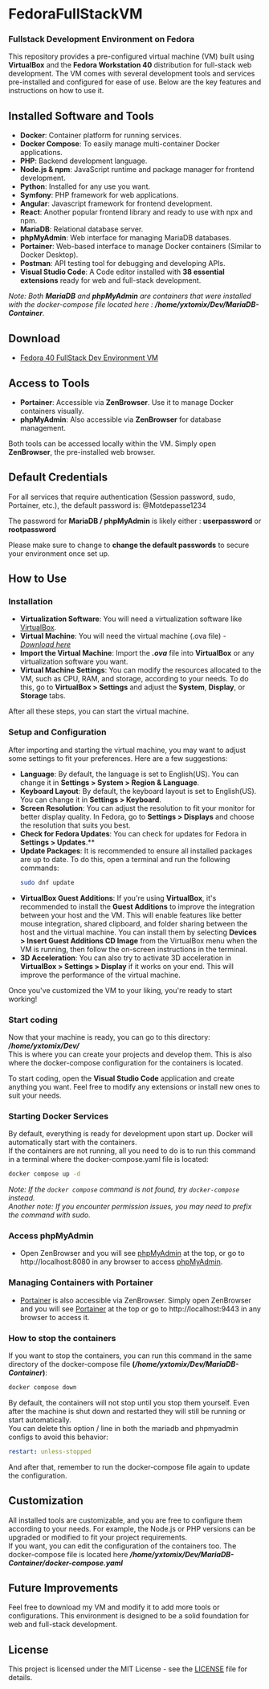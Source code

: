 # FedoraFullStackVM

### Fullstack Development Environment on Fedora

This repository provides a pre-configured virtual machine (VM) built using **VirtualBox** and the **Fedora Workstation 40** distribution for full-stack web development. The VM comes with several development tools and services pre-installed and configured for ease of use. Below are the key features and instructions on how to use it.

## Installed Software and Tools

- **Docker**: Container platform for running services.
- **Docker Compose**: To easily manage multi-container Docker applications.
- **PHP**: Backend development language.
- **Node.js & npm**: JavaScript runtime and package manager for frontend development.
- **Python**: Installed for any use you want.
- **Symfony**: PHP framework for web applications.
- **Angular**: Javascript framework for frontend development.
- **React**: Another popular frontend library and ready to use with npx and npm.
- **MariaDB**: Relational database server.
- **phpMyAdmin**: Web interface for managing MariaDB databases.
- **Portainer**: Web-based interface to manage Docker containers (Similar to Docker Desktop).
- **Postman**: API testing tool for debugging and developing APIs.
- **Visual Studio Code**: A Code editor installed with **38 essential extensions** ready for web and full-stack development.

_Note: Both **MariaDB** and **phpMyAdmin** are containers that were installed with the docker-compose file located here : **/home/yxtomix/Dev/MariaDB-Container**._

## Download

- [Fedora 40 FullStack Dev Environment VM](https://kdrive.infomaniak.com/app/share/1186372/6cc63ecc-4dae-44d5-91b9-6c523b5b35bd)

## Access to Tools

- **Portainer**: Accessible via **ZenBrowser**. Use it to manage Docker containers visually.
- **phpMyAdmin**: Also accessible via **ZenBrowser** for database management.

Both tools can be accessed locally within the VM. Simply open **ZenBrowser**, the pre-installed web browser.

## Default Credentials

For all services that require authentication (Session password, sudo, Portainer, etc.), the default password is: @Motdepasse1234

The password for **MariaDB / phpMyAdmin** is likely either : **userpassword** or **rootpassword**

Please make sure to change to **change the default passwords** to secure your environment once set up.

## How to Use

### Installation

- **Virtualization Software**: You will need a virtualization software like [VirtualBox](https://www.virtualbox.org/).
- **Virtual Machine**: You will need the virtual machine (.ova file) - _[Download here](https://kdrive.infomaniak.com/app/share/1186372/6cc63ecc-4dae-44d5-91b9-6c523b5b35bd)_
- **Import the Virtual Machine**: Import the **_.ova_** file into **VirtualBox** or any virtualization software you want.
- **Virtual Machine Settings**: You can modify the resources allocated to the VM, such as CPU, RAM, and storage, according to your needs. To do this, go to **VirtualBox > Settings** and adjust the **System**, **Display**, or **Storage** tabs.

After all these steps, you can start the virtual machine.

### Setup and Configuration

After importing and starting the virtual machine, you may want to adjust some settings to fit your preferences. Here are a few suggestions:

- **Language**: By default, the language is set to English(US). You can change it in **Settings > System > Region & Language**.
- **Keyboard Layout**: By default, the keyboard layout is set to English(US). You can change it in **Settings > Keyboard**.
- **Screen Resolution**: You can adjust the resolution to fit your monitor for better display quality. In Fedora, go to **Settings > Displays** and choose the resolution that suits you best.
- **Check for Fedora Updates**: You can check for updates for Fedora in **Settings > Updates**.**
- **Update Packages**: It is recommended to ensure all installed packages are up to date. To do this, open a terminal and run the following commands:
  ```bash
  sudo dnf update
  ```
- **VirtualBox Guest Additions**: If you're using **VirtualBox**, it's recommended to install the **Guest Additions** to improve the integration between your host and the VM. This will enable features like better mouse integration, shared clipboard, and folder sharing between the host and the virtual machine. You can install them by selecting **Devices > Insert Guest Additions CD Image** from the VirtualBox menu when the VM is running, then follow the on-screen instructions in the terminal.
- **3D Acceleration**: You can also try to activate 3D acceleration in **VirtualBox > Settings > Display** if it works on your end. This will improve the performance of the virtual machine.

Once you've customized the VM to your liking, you're ready to start working!

### Start coding

Now that your machine is ready, you can go to this directory: **_/home/yxtomix/Dev/_**\
This is where you can create your projects and develop them. This is also where the docker-compose configuration for the containers is located.

To start coding, open the **Visual Studio Code** application and create anything you want. Feel free to modify any extensions or install new ones to suit your needs.

### Starting Docker Services

By default, everything is ready for development upon start up. Docker will automatically start with the containers.\
If the containers are not running, all you need to do is to run this command in a terminal where the docker-compose.yaml file is located:

```bash
docker compose up -d
```

_Note: If the `docker compose` command is not found, try `docker-compose` instead._\
_Another note: If you encounter permission issues, you may need to prefix the command with sudo._

### Access phpMyAdmin

- Open ZenBrowser and you will see [phpMyAdmin](http://localhost:8080) at the top, or go to http://localhost:8080 in any browser to access [phpMyAdmin](http://localhost:8080).

### Managing Containers with Portainer

- [Portainer](http://localhost:9443) is also accessible via ZenBrowser. Simply open ZenBrowser and you will see [Portainer](http://localhost:9443) at the top or go to http://localhost:9443 in any browser to access it.

### How to stop the containers

If you want to stop the containers, you can run this command in the same directory of the docker-compose file **(_/home/yxtomix/Dev/MariaDB-Container_)**:

```bash
docker compose down
```

By default, the containers will not stop until you stop them yourself. Even after the machine is shut down and restarted they will still be running or start automatically.\
You can delete this option / line in both the mariadb and phpmyadmin configs to avoid this behavior:

```yaml
restart: unless-stopped
```

And after that, remember to run the docker-compose file again to update the configuration.

## Customization

All installed tools are customizable, and you are free to configure them according to your needs. For example, the Node.js or PHP versions can be upgraded or modified to fit your project requirements.\
If you want, you can edit the configuration of the containers too. The docker-compose file is located here **_/home/yxtomix/Dev/MariaDB-Container/docker-compose.yaml_**

## Future Improvements

Feel free to download my VM and modify it to add more tools or configurations. This environment is designed to be a solid foundation for web and full-stack development.

## License

This project is licensed under the MIT License - see the [LICENSE](./LICENSE) file for details.

